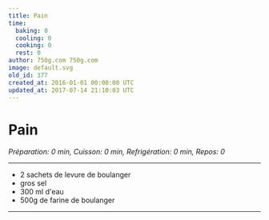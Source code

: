 ```yaml
---
title: Pain
time:
  baking: 0
  cooling: 0
  cooking: 0
  rest: 0
author: 750g.com 750g.com
image: default.svg
old_id: 377
created_at: 2016-01-01 00:00:00 UTC
updated_at: 2017-07-14 21:10:03 UTC
---
```


# Pain

_Préparation: 0 min, Cuisson: 0 min, Refrigération: 0 min, Repos: 0_

---

- 2 sachets de levure de boulanger
- gros sel
- 300 ml d'eau
- 500g de farine de boulanger

---
